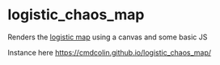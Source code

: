 # logistic_chaos_map

Renders the [logistic map](https://en.wikipedia.org/wiki/Logistic_map) using a
canvas and some basic JS

Instance here https://cmdcolin.github.io/logistic_chaos_map/
